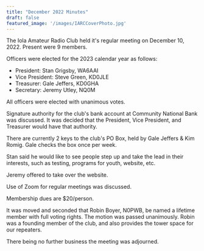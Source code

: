```yaml
---
title: "December 2022 Minutes"
draft: false
featured_image: '/images/IARCCoverPhoto.jpg'
---
```


The Iola Amateur Radio Club held it's regular meeting on December 10, 2022.  Present were 9 members.

Officers were elected for the 2023 calendar year as follows:

- President: Stan Grigsby, WA6AAI
- Vice President: Steve Green, KD0JLE
- Treasurer: Gale Jeffers, KD0GHA
- Secretary: Jeremy Utley, NQ0M

All officers were elected with unanimous votes.

Signature authority for the club's bank account at Community National Bank was discussed.  It was decided that the President, Vice President, and Treasurer would have that authority.

There are currently 2 keys to the club's PO Box, held by Gale Jeffers & Kim Romig.  Gale checks the box once per week.

Stan said he would like to see people step up and take the lead in their interests, such as testing, programs for youth, website, etc.

Jeremy offered to take over the website.

Use of Zoom for regular meetings was discussed.

Membership dues are $20/person.

It was moved and seconded that Robin Boyer, N0PWB, be named a lifetime member with full voting rights.  The motion was passed unanimously.  Robin was a founding member of the club, and also provides the tower space for our repeaters.

There being no further business the meeting was adjourned.